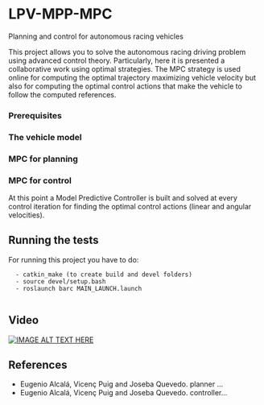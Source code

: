 # LPV-MPP-MPC
Planning and control for autonomous racing vehicles

This project allows you to solve the autonomous racing driving problem using advanced control theory. 
Particularly, here it is presented a collaborative work using optimal strategies. The MPC strategy is used online for computing the optimal trajectory maximizing vehicle velocity but also for computing the optimal control actions that make the vehicle to follow the computed references.

### Prerequisites


### The vehicle model


### MPC for planning


### MPC for control
At this point a Model Predictive Controller is built and solved at every control iteration for finding the optimal control actions (linear and angular velocities).


## Running the tests

For running this project you have to do:
```
  - catkin_make (to create build and devel folders)
  - source devel/setup.bash
  - roslaunch barc MAIN_LAUNCH.launch
  
```


## Video
[![IMAGE ALT TEXT HERE](https://www.youtube.com/watch?v=NrFt6ZmRRY0/0.jpg)](https://www.youtube.com/watch?v=NrFt6ZmRRY0)


## References
* Eugenio Alcalá, Vicenç Puig and Joseba Quevedo. planner ...
* Eugenio Alcalá, Vicenç Puig and Joseba Quevedo. controller...



